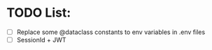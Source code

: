 # TODO List:
- [ ] Replace some @dataclass constants to env variables in .env files
- [ ] SessionId + JWT